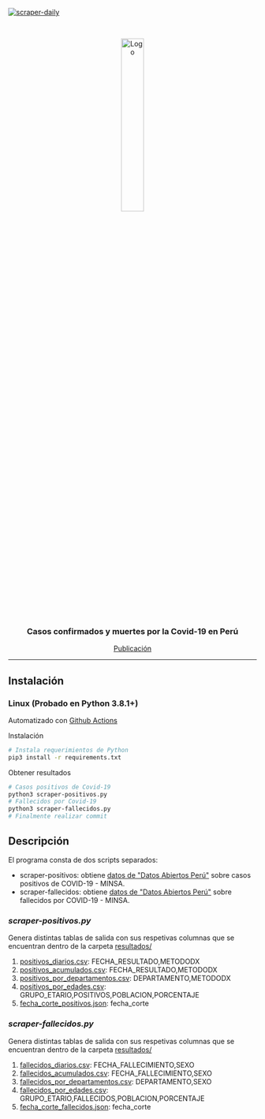 [![scraper-daily](https://github.com/annaabsi/git-scraper-covid19/actions/workflows/main.yml/badge.svg)](https://github.com/annaabsi/git-scraper-covid19/actions/workflows/main.yml)

<!-- PROJECT HEADER -->
<br />
<p align="center">
  <a href="#">
    <img src="https://data.larepublica.pe/avance-vacunacion-covid-19-peru/logo.png" alt="Logo" width="30%" >
  </a>

  <h3 align="center">Casos confirmados y muertes por la Covid-19 en Perú</h3>
  
  <p align="center">
    <a href="https://data.larepublica.pe/envivo-casos-confirmados-muertes-coronavirus-peru/">Publicación</a>
  </p>
</p>

<hr>

## Instalación 

### Linux (Probado en Python 3.8.1+)

Automatizado con [Github Actions](.github/workflows/main.yml)

Instalación
```bash
# Instala requerimientos de Python
pip3 install -r requirements.txt
```

Obtener resultados
```bash
# Casos positivos de Covid-19
python3 scraper-positivos.py
# Fallecidos por Covid-19
python3 scraper-fallecidos.py
# Finalmente realizar commit
```


## Descripción

El programa consta de dos scripts separados: 
- scraper-positivos: obtiene [datos de "Datos Abiertos Perú"](https://www.datosabiertos.gob.pe/dataset/casos-positivos-por-covid-19-ministerio-de-salud-minsa) sobre casos positivos de COVID-19 - MINSA.
- scraper-fallecidos: obtiene [datos de "Datos Abiertos Perú"](https://www.datosabiertos.gob.pe/dataset/fallecidos-por-covid-19-ministerio-de-salud-minsa) sobre fallecidos por COVID-19 - MINSA.

### *scraper-positivos.py*

Genera distintas tablas de salida con sus respetivas columnas que se encuentran dentro de la carpeta [resultados/](resultados/)

1. [positivos_diarios.csv](resultados/positivos_diarios.csv): FECHA_RESULTADO,METODODX
2. [positivos_acumulados.csv](resultados/positivos_acumulados.csv): FECHA_RESULTADO,METODODX
3. [positivos_por_departamentos.csv](resultados/positivos_por_departamentos.csv): DEPARTAMENTO,METODODX
4. [positivos_por_edades.csv](resultados/positivos_por_edades.csv): GRUPO_ETARIO,POSITIVOS,POBLACION,PORCENTAJE
5. [fecha_corte_positivos.json](resultados/fecha_corte_positivos.json): fecha_corte


### *scraper-fallecidos.py*

Genera distintas tablas de salida con sus respetivas columnas que se encuentran dentro de la carpeta [resultados/](resultados/)

1. [fallecidos_diarios.csv](resultados/fallecidos_diarios.csv): FECHA_FALLECIMIENTO,SEXO
2. [fallecidos_acumulados.csv](resultados/fallecidos_acumulados.csv): FECHA_FALLECIMIENTO,SEXO
3. [fallecidos_por_departamentos.csv](resultados/fallecidos_por_departamentos.csv): DEPARTAMENTO,SEXO
4. [fallecidos_por_edades.csv](resultados/fallecidos_por_edades.csv): GRUPO_ETARIO,FALLECIDOS,POBLACION,PORCENTAJE
5. [fecha_corte_fallecidos.json](resultados/fecha_corte_fallecidos.json): fecha_corte
